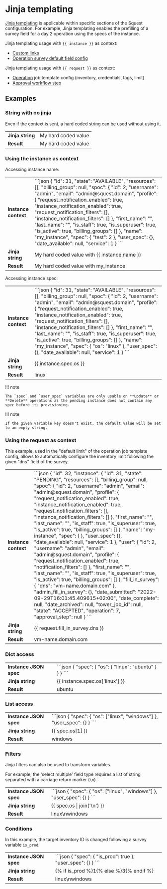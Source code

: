 # Jinja templating

[Jinja templating](https://jinja.palletsprojects.com/en/3.1.x/templates/) is applicable within specific sections of the
Squest configuration. For example, Jinja templating enables the prefilling of a survey field for a day 2 operation using the specs of the instance.

Jinja templating usage with `{{ instance }}` as context:

- [Custom links](../administration/extras.md#custom-links)
- [Operation survey default field config](../service_catalog/operation.md#default-value)

Jinja templating usage with `{{ request }}` as context:

- [Operation](../service_catalog/operation.md) job template config (inventory, credentials, tags, limit)
- [Approval workflow step](../administration/approval_workflow.md)

## Examples

### String with no jinja

Even if the context is sent, a hard coded string can be used without using it.
<table>
    <tr>
        <td><strong>Jinja string</strong></td>
        <td>My hard coded value</td>
    </tr>
    <tr>
        <td><strong>Result</strong></td>
        <td>My hard coded value</td>
    </tr>
</table>

### Using the instance as context

Accessing instance name:
<table>
    <tr>
        <td><strong>Instance context</strong></td>
        <td>
            ```json
            {
                "id": 31,
                "state": "AVAILABLE",
                "resources": [],
                "billing_group": null,
                "spoc": {
                    "id": 2,
                    "username": "admin",
                    "email": "admin@squest.domain",
                    "profile": {
                        "request_notification_enabled": true,
                        "instance_notification_enabled": true,
                        "request_notification_filters": [],
                        "instance_notification_filters": []
                    },
                    "first_name": "",
                    "last_name": "",
                    "is_staff": true,
                    "is_superuser": true,
                    "is_active": true,
                    "billing_groups": []
                },
                "name": "my_instance",
                "spec": {
                    "test": 2
                },
                "user_spec": {},
                "date_available": null,
                "service": 1
            }
            ```
        </td>
    </tr>
    <tr>
        <td><strong>Jinja string</strong></td>
        <td>My hard coded value with {{ instance.name }}</td>
    </tr>
    <tr>
        <td><strong>Result</strong></td>
        <td>My hard coded value with my_instance</td>
    </tr>
</table>

Accessing instance spec:
<table>
    <tr>
        <td><strong>Instance context</strong></td>
        <td>
            ```json
            {
                "id": 31,
                "state": "AVAILABLE",
                "resources": [],
                "billing_group": null,
                "spoc": {
                    "id": 2,
                    "username": "admin",
                    "email": "admin@squest.domain",
                    "profile": {
                        "request_notification_enabled": true,
                        "instance_notification_enabled": true,
                        "request_notification_filters": [],
                        "instance_notification_filters": []
                    },
                    "first_name": "",
                    "last_name": "",
                    "is_staff": true,
                    "is_superuser": true,
                    "is_active": true,
                    "billing_groups": []
                },
                "name": "my_instance",
                "spec": {
                    "os": "linux"
                },
                "user_spec": {},
                "date_available": null,
                "service": 1
            }            
            ```
        </td>
    </tr>
    <tr>
        <td><strong>Jinja string</strong></td>
        <td> {{ instance.spec.os }}</td>
    </tr>
    <tr>
        <td><strong>Result</strong></td>
        <td>linux</td>
    </tr>
</table>

!!! note

    The `spec` and `user_spec` variables are only usable on **Update** or **Delete** operations as the pending instance does not contain any spec before its provisioning.

!!! note

    If the given variable key doesn't exist, the default value will be set to an empty string.

### Using the request as context

This example, used in the "default limit" of the operation job template config, allows to automatically configure the inventory limit following the given "dns" field of the survey.

<table>
    <tr>
        <td><strong>Instance context</strong></td>
        <td>
            ```json
            {
                "id": 32,
                "instance": {
                    "id": 31,
                    "state": "PENDING",
                    "resources": [],
                    "billing_group": null,
                    "spoc": {
                        "id": 2,
                        "username": "admin",
                        "email": "admin@squest.domain",
                        "profile": {
                            "request_notification_enabled": true,
                            "instance_notification_enabled": true,
                            "request_notification_filters": [],
                            "instance_notification_filters": []
                        },
                        "first_name": "",
                        "last_name": "",
                        "is_staff": true,
                        "is_superuser": true,
                        "is_active": true,
                        "billing_groups": []
                    },
                    "name": "my-instance",
                    "spec": {                        
                    },
                    "user_spec": {},
                    "date_available": null,
                    "service": 1
                },
                "user": {
                    "id": 2,
                    "username": "admin",
                    "email": "admin@squest.domain",
                    "profile": {
                        "request_notification_enabled": true,
                        "notification_filters": []
                    },
                    "first_name": "",
                    "last_name": "",
                    "is_staff": true,
                    "is_superuser": true,
                    "is_active": true,
                    "billing_groups": []
                },
                "fill_in_survey": {
                    "dns": "vm-name.domain.com"
                },
                "admin_fill_in_survey": {},
                "date_submitted": "2022-09-29T16:01:45.409615+02:00",
                "date_complete": null,
                "date_archived": null,
                "tower_job_id": null,
                "state": "ACCEPTED",
                "operation": 7,
                "approval_step": null
            }         
            ```
        </td>
    </tr>
    <tr>
        <td><strong>Jinja string</strong></td>
        <td> {{ request.fill_in_survey.dns }}</td>
    </tr>
    <tr>
        <td><strong>Result</strong></td>
        <td>vm-name.domain.com</td>
    </tr>
</table>

### Dict access

<table>
    <tr>
        <td><strong>Instance JSON spec</strong></td>
        <td>
            ```json
            {
                "spec": {
                    "os": {
                        "linux": "ubuntu"
                    }
                }               
            }
            ```
        </td>
    </tr>
    <tr>
        <td><strong>Jinja string</strong></td>
        <td>{{ instance.spec.os['linux'] }}</td>
    </tr>
    <tr>
        <td><strong>Result</strong></td>
        <td>ubuntu</td>
    </tr>
</table>

### List access

<table>
    <tr>
        <td><strong>Instance JSON spec</strong></td>
        <td>
            ```json
            {
                "spec": {
                    "os": ["linux", "windows"]
                },
                "user_spec": {}
            }
            ```
        </td>
    </tr>
    <tr>
        <td><strong>Jinja string</strong></td>
        <td>{{ spec.os[1] }}</td>
    </tr>
    <tr>
        <td><strong>Result</strong></td>
        <td>windows</td>
    </tr>
</table>

### Filters

Jinja filters can also be used to transform variables.

For example, the 'select multiple' field type requires a list of string separated with a carriage return marker (`\n`).

<table>
    <tr>
        <td><strong>Instance JSON spec</strong></td>
        <td>
            ```json
            {
                "spec": {
                    "os": ["linux", "windows"]
                },
                "user_spec": {}
            }
            ```
        </td>
    </tr>
    <tr>
        <td><strong>Jinja string</strong></td>
        <td>{{ spec.os | join('\n') }}</td>
    </tr>
    <tr>
        <td><strong>Result</strong></td>
        <td>linux\nwindows</td>
    </tr>
</table>

### Conditions

In this example, the target inventory ID is changed following a survey variable `is_prod`.

<table>
    <tr>
        <td><strong>Instance JSON spec</strong></td>
        <td>
            ```json
            {
                "spec": {
                    "is_prod": true
                },
                "user_spec": {}
            }
            ```
        </td>
    </tr>
    <tr>
        <td><strong>Jinja string</strong></td>
        <td>{% if is_prod %}1{% else %}3{% endif %}</td>
    </tr>
    <tr>
        <td><strong>Result</strong></td>
        <td>linux\nwindows</td>
    </tr>
</table>
